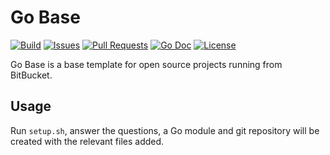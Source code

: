 # Go Base

[![Build](https://img.shields.io/bitbucket/pipelines/idomdavis/gobase/main?style=plastic)](https://bitbucket.org/idomdavis/gobase/addon/pipelines/home)
[![Issues](https://img.shields.io/bitbucket/issues-raw/idomdavis/gobase?style=plastic)](https://bitbucket.org/idomdavis/gobase/issues)
[![Pull Requests](https://img.shields.io/bitbucket/pr-raw/idomdavis/gobase?style=plastic)](https://bitbucket.org/idomdavis/gobase/pull-requests/)
[![Go Doc](http://img.shields.io/badge/godoc-reference-5272B4.svg?style=plastic)](http://godoc.org/github.com/idomdavis/gobase)
[![License](https://img.shields.io/badge/license-MIT-green?style=plastic)](https://opensource.org/licenses/MIT)

Go Base is a base template for open source projects running from BitBucket.

## Usage

Run `setup.sh`, answer the questions, a Go module and git repository will be 
created with the relevant files added.
